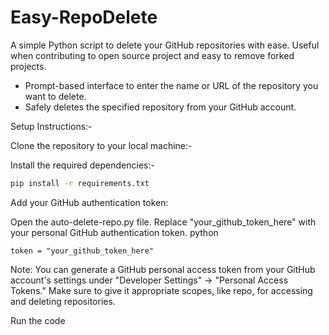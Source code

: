 # Easy-RepoDelete

A simple Python script to delete your GitHub repositories with ease.
Useful when contributing to open source project and easy to remove forked projects.

- Prompt-based interface to enter the name or URL of the repository you want to delete.
- Safely deletes the specified repository from your GitHub account.

Setup Instructions:-

Clone the repository to your local machine:-

Install the required dependencies:-

```bash
pip install -r requirements.txt
```

Add your GitHub authentication token:

Open the auto-delete-repo.py file.
Replace "your_github_token_here" with your personal GitHub authentication token.
python
```
token = "your_github_token_here"
````
Note: You can generate a GitHub personal access token from your GitHub account's settings under "Developer Settings" → "Personal Access Tokens." Make sure to give it appropriate scopes, like repo, for accessing and deleting repositories.

Run the code
